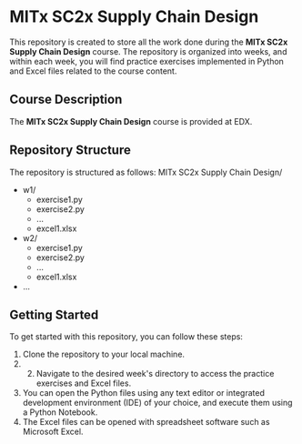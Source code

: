 # MITx SC2x Supply Chain Design

This repository is created to store all the work done during the **MITx SC2x Supply Chain Design** course. The repository is organized into weeks, and within each week, you will find practice exercises implemented in Python and Excel files related to the course content.

## Course Description

The **MITx SC2x Supply Chain Design** course is provided at EDX. 

## Repository Structure

The repository is structured as follows:
MITx SC2x Supply Chain Design/
- w1/
  - exercise1.py
  - exercise2.py
  - ...
  - excel1.xlsx
- w2/
  - exercise1.py
  - exercise2.py
  - ...
  - excel1.xlsx
- ...



## Getting Started

To get started with this repository, you can follow these steps:

1. Clone the repository to your local machine.
2. 2. Navigate to the desired week's directory to access the practice exercises and Excel files.
3. You can open the Python files using any text editor or integrated development environment (IDE) of your choice, and execute them using a Python Notebook.
4. The Excel files can be opened with spreadsheet software such as Microsoft Excel.
